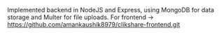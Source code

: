 Implemented backend in NodeJS and Express, using MongoDB for data storage and Multer for file uploads. 
For frontend -> https://github.com/amankaushik8979/clikshare-frontend.git